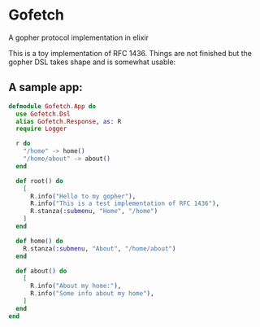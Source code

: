 # Gofetch

A gopher protocol implementation in elixir

This is a toy implementation of RFC 1436. Things are not finished but the gopher DSL takes shape and is somewhat usable:

## A sample app:
```elixir
defmodule Gofetch.App do
  use Gofetch.Dsl
  alias Gofetch.Response, as: R
  require Logger

  r do
    "/home" -> home()
    "/home/about" -> about()
  end

  def root() do
    [
      R.info("Hello to my gopher"),
      R.info("This is a test implementation of RFC 1436"),
      R.stanza(:submenu, "Home", "/home")
    ]
  end

  def home() do
    R.stanza(:submenu, "About", "/home/about")
  end

  def about() do
    [
      R.info("About my home:"),
      R.info("Some info about my home"),
    ]
  end
end
```

